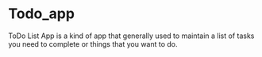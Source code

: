 # Todo_app
ToDo List App is a kind of app that generally used to maintain a list of tasks you need to complete or things that you want to do.
